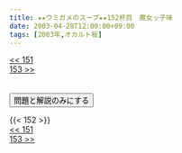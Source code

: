 ```yaml
---
title: ★★ウミガメのスープ★★152杯目　魔女ッ子味
date: 2003-04-28T12:00:00+09:00
tags: [2003年,オカルト板]
---
```

<div class="th_left"><a href="../151"><< 151</a></div>
<div class="th_right"><a href="../153">153 >></a></div>
<br><br>
<script src="../../js/cupsoup.js"></script>
<form>
<input type="button" value="問題と解説のみにする" onClick="toggleCupsoup()">
</form>
{{< 152 >}}
<div class="th_left"><a href="../151"><< 151</a></div>
<div class="th_right"><a href="../153">153 >></a></div>